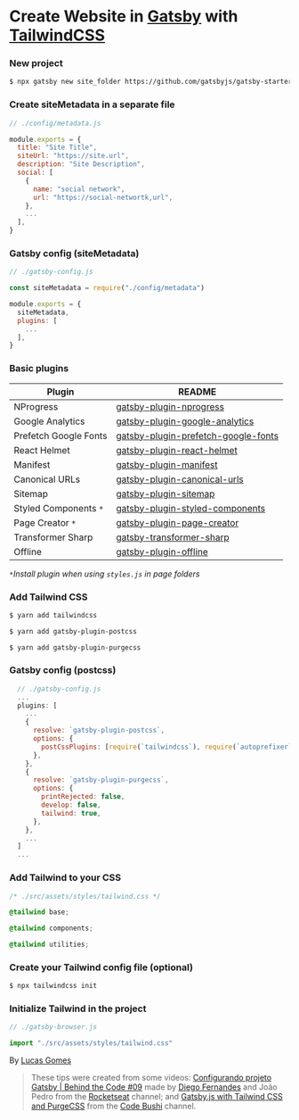 # Create Website in [Gatsby](https://www.gatsbyjs.org/) with [TailwindCSS](https://tailwindcss.com/)

### New project
```sh
$ npx gatsby new site_folder https://github.com/gatsbyjs/gatsby-starter-hello-world
```
### Create siteMetadata in a separate file
```js
// ./config/metadata.js

module.exports = {
  title: "Site Title",
  siteUrl: "https://site.url",
  description: "Site Description",
  social: [
    {
      name: "social network",
      url: "https://social-networtk,url",
    },
    ...
  ],
}
```
### Gatsby config (siteMetadata)
```js
// ./gatsby-config.js

const siteMetadata = require("./config/metadata")

module.exports = {
  siteMetadata,
  plugins: [
    ...
  ],
}
```
### Basic plugins
| Plugin | README |
| ------ | ------ |
| NProgress | [gatsby-plugin-nprogress](https://www.gatsbyjs.org/packages/gatsby-plugin-nprogress/?=nprogress#gatsby-plugin-nprogress) |
| Google Analytics | [gatsby-plugin-google-analytics](https://www.gatsbyjs.org/packages/gatsby-plugin-google-analytics/?=gatsby-plugin-google-analytics) |
| Prefetch Google Fonts | [gatsby-plugin-prefetch-google-fonts](https://www.gatsbyjs.org/packages/gatsby-plugin-prefetch-google-fonts/?=gatsby-plugin-prefetch-google-fonts) |
| React Helmet | [gatsby-plugin-react-helmet](https://www.gatsbyjs.org/packages/gatsby-plugin-react-helmet/?=gatsby-plugin-react-helmet) |
| Manifest | [gatsby-plugin-manifest](https://www.gatsbyjs.org/packages/gatsby-plugin-manifest/?=gatsby-plugin-manifest) |
| Canonical URLs | [gatsby-plugin-canonical-urls](https://www.gatsbyjs.org/packages/gatsby-plugin-canonical-urls/?=gatsby-plugin-canonical-urls) |
| Sitemap | [gatsby-plugin-sitemap](https://www.gatsbyjs.org/packages/gatsby-plugin-sitemap/?=gatsby-plugin-sitemap) |
| Styled Components `*` | [gatsby-plugin-styled-components](https://www.gatsbyjs.org/packages/gatsby-plugin-styled-components/?=gatsby-plugin-styled-components) |
| Page Creator `*` | [gatsby-plugin-page-creator](https://www.gatsbyjs.org/packages/gatsby-plugin-page-creator/?=gatsby-plugin-page-creator) |
| Transformer Sharp | [gatsby-transformer-sharp](https://www.gatsbyjs.org/packages/gatsby-transformer-sharp/?=transformer-sharp) |
| Offline | [gatsby-plugin-offline](https://www.gatsbyjs.org/packages/gatsby-plugin-offline/?=gatsby-plugin-offline) |
*`*`Install plugin when using `styles.js` in page folders*

### Add Tailwind CSS
```sh
$ yarn add tailwindcss

$ yarn add gatsby-plugin-postcss

$ yarn add gatsby-plugin-purgecss
```

### Gatsby config (postcss)
```js
  // ./gatsby-config.js
  ...
  plugins: [
    ...
    {
      resolve: `gatsby-plugin-postcss`,
      options: {
        postCssPlugins: [require(`tailwindcss`), require(`autoprefixer`)],
      },
    },
    {
      resolve: `gatsby-plugin-purgecss`,
      options: {
        printRejected: false,
        develop: false,
        tailwind: true,
      },
    },
    ...
  ]
  ...
```

### Add Tailwind to your CSS
```css
/* ./src/assets/styles/tailwind.css */

@tailwind base;

@tailwind components;

@tailwind utilities;
```
### Create your Tailwind config file (optional)
```sh
$ npx tailwindcss init
```
### Initialize Tailwind in the project
```js
// ./gatsby-browser.js

import "./src/assets/styles/tailwind.css"
```

By [Lucas Gomes](https://github.com/lucassbgomes)


>These tips were created from some videos: [Configurando projeto Gatsby | Behind the Code #09](https://www.youtube.com/watch?v=Z88SWjN6Yj0) made by [Diego Fernandes](https://github.com/diego3g) and João Pedro from the [Rocketseat](https://www.youtube.com/channel/UCSfwM5u0Kce6Cce8_S72olg) channel; and [Gatsby.js with Tailwind CSS and PurgeCSS](https://www.youtube.com/watch?v=d0v_ouu5mqU) from the [Code Bushi](https://www.youtube.com/channel/UCS6lPt9btmTG3GkU82ELygA) channel.
